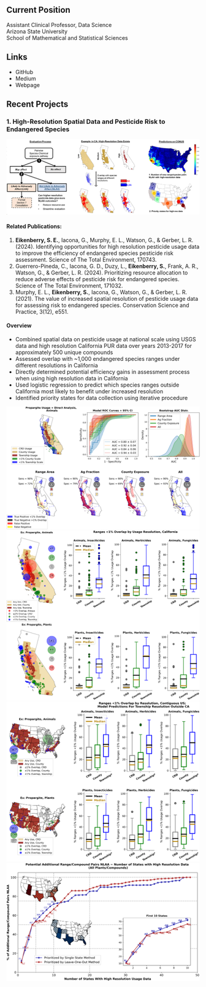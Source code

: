
## Current Position

Assistant Clinical Professor, Data Science \
Arizona State University \
School of Mathematical and Statistical Sciences

## Links

- GitHub
- Medium
- Webpage

## Recent Projects

### 1. High-Resolution Spatial Data and Pesticide Risk to Endangered Species

![](/images/pesticide_graphical_abstract.png)

#### Related Publications:

1. **Eikenberry, S. E.**, Iacona, G., Murphy, E. L., Watson, G., & Gerber, L. R. (2024). Identifying opportunities for high resolution pesticide usage data to improve the efficiency of endangered species pesticide risk assessment. Science of The Total Environment, 170743.
2. Guerrero-Pineda, C., Iacona, G. D., Duzy, L., **Eikenberry, S.**, Frank, A. R., Watson, G., & Gerber, L. R. (2024). Prioritizing resource allocation to reduce adverse effects of pesticide risk for endangered species. Science of The Total Environment, 171032.
3. Murphy, E. L., **Eikenberry, S.**, Iacona, G., Watson, G., & Gerber, L. R. (2021). The value of increased spatial resolution of pesticide usage data for assessing risk to endangered species. Conservation Science and Practice, 3(12), e551.

#### Overview

- Combined spatial data on pesticide usage at national scale using USGS data and high resolution California PUR data over years 2013-2017 for approximately 500 unique compounds
- Assessed overlap with ~1,000 endangered species ranges under different resolutions in California
- Directly determined potential efficiency gains in assessment process when using high resolution data in California
- Used logistic regression to predict which species ranges outside California most likely to benefit under increased resolution
- Identified priority states for data collection using iterative procedure

![](/images/Classifier_propargite_animals.png)
![](/images/Township_CA_animals_plants.png)
![](/images/Contiguous_US_Predicted_Results.png)
![](/images/State_Priority_Curve_plants.png)
